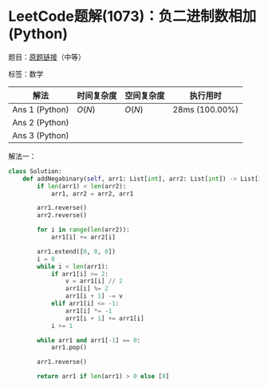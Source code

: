 # LeetCode题解(1073)：负二进制数相加(Python)

题目：[原题链接](https://leetcode-cn.com/problems/adding-two-negabinary-numbers/)（中等）

标签：数学

| 解法           | 时间复杂度 | 空间复杂度 | 执行用时       |
| -------------- | ---------- | ---------- | -------------- |
| Ans 1 (Python) | $O(N)$     | $O(N)$     | 28ms (100.00%) |
| Ans 2 (Python) |            |            |                |
| Ans 3 (Python) |            |            |                |

解法一：

```python
class Solution:
    def addNegabinary(self, arr1: List[int], arr2: List[int]) -> List[int]:
        if len(arr1) < len(arr2):
            arr1, arr2 = arr2, arr1

        arr1.reverse()
        arr2.reverse()

        for i in range(len(arr2)):
            arr1[i] += arr2[i]

        arr1.extend([0, 0, 0])
        i = 0
        while i < len(arr1):
            if arr1[i] >= 2:
                v = arr1[i] // 2
                arr1[i] %= 2
                arr1[i + 1] -= v
            elif arr1[i] <= -1:
                arr1[i] *= -1
                arr1[i + 1] += arr1[i]
            i += 1

        while arr1 and arr1[-1] == 0:
            arr1.pop()

        arr1.reverse()

        return arr1 if len(arr1) > 0 else [0]
```

